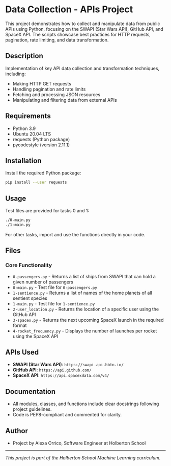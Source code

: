 # Data Collection - APIs Project

This project demonstrates how to collect and manipulate data from public APIs using Python, focusing on the SWAPI (Star Wars API), GitHub API, and SpaceX API. The scripts showcase best practices for HTTP requests, pagination, rate limiting, and data transformation.

## Description

Implementation of key API data collection and transformation techniques, including:
- Making HTTP GET requests
- Handling pagination and rate limits
- Fetching and processing JSON resources
- Manipulating and filtering data from external APIs

## Requirements

- Python 3.9
- Ubuntu 20.04 LTS
- requests (Python package)
- pycodestyle (version 2.11.1)

## Installation

Install the required Python package:
```bash
pip install --user requests
```

## Usage

Test files are provided for tasks 0 and 1:
```bash
./0-main.py
./1-main.py
```

For other tasks, import and use the functions directly in your code.

## Files

### Core Functionality
- `0-passengers.py` - Returns a list of ships from SWAPI that can hold a given number of passengers
- `0-main.py` - Test file for `0-passengers.py`
- `1-sentience.py` - Returns a list of names of the home planets of all sentient species
- `1-main.py` - Test file for `1-sentience.py`
- `2-user_location.py` - Returns the location of a specific user using the GitHub API
- `3-spacex.py` - Returns the next upcoming SpaceX launch in the required format
- `4-rocket_frequency.py` - Displays the number of launches per rocket using the SpaceX API

## APIs Used

- **SWAPI (Star Wars API)**: `https://swapi-api.hbtn.io/`
- **GitHub API**: `https://api.github.com/`
- **SpaceX API**: `https://api.spacexdata.com/v4/`

## Documentation

- All modules, classes, and functions include clear docstrings following project guidelines.
- Code is PEP8-compliant and commented for clarity.

## Author

- Project by Alexa Orrico, Software Engineer at Holberton School

---

*This project is part of the Holberton School Machine Learning curriculum.* 